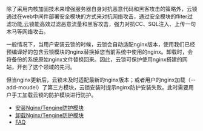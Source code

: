 除了采用内核加固技术来增强服务器自身对抗恶意代码和黑客攻击的策略外，云锁通过在web中间件部署安全模块的方式来对抗网络攻击，通过安全模块的fliter过滤功能,云锁能高效过滤恶意流量和黑客攻击，强力对抗CC、SQL注入、上传一句木马等网络攻击。

一般情况下，当用户安装云锁的时候，云锁会自动适配nginx版本，使用我们已经预编译好的包含云锁模块的nginx替换掉您当前系统中使用的nginx。卸载时，会将备份的系统原始nginx文件替换回来。因此，云锁可保护使用nginx搭建的网站，开创了这个领域的先河。

但当nginx更新后，云锁未及时适配最新的nginx版本；或者用户的nginx加载（--add-moudel）了第三方模块，云锁安装时提示nginx防护安装失败。此时需要用户手工加载云锁的防护模块进行防护。

* [安装Nginx\/Tengine防护模块](/guide/Nginx_inst.md)
* [卸载Nginx\/Tengine防护模块](/guide/Nginx_uninst.md)
* [FAQ](/guide/Nginx_FAQ.md)